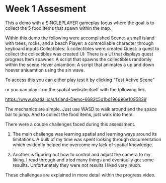 # Week 1 Assesment


This a demo with a SINGLEPLAYER gameplay focus where the goal is to collect the 5 food items that spawn within the map.

Within this demo the following were accomplished
   Scene: a small island with trees, rocks, and a beach
   Player: a contreollable character through keyboard inputs
   Collectibles: 5 collectibles were created
   Quest: a quest to collect the collectibles was created
   UI: There is a UI that displays quest progress
   Item spawner: A script that spawns the collectibles randomly within the scene
   Hover aniamtion: A script that animates a up and down hoever aniuamtion using the sin wave.
   
To access this you can either play test it by clicking "Test Active Scene"
   
or you can play it on the spatial website itself with the following link.

https://www.spatial.io/s/Island-Demo-6682c5d1bd196996e1095839
   
The mechanics are simple.
Just use WASD to walk around and the space bar to jump. 
And to collect the food items, just walk into them.

There were a couple challenges faced during this assessment. 
   1. The main challenge was learning spatial and learning ways around its limitations.
        A bulk of my time was spent looking through documentation which evidently helped me overcome my lack of spatial knowledge.

   2. Another is figuring out how to control and adjust the camera to my liking. I read through and tried many things and eventaully got some resuilts. Unfortunately they were not results I liked very much.

These challenges are explained in more detail within the progress video.
